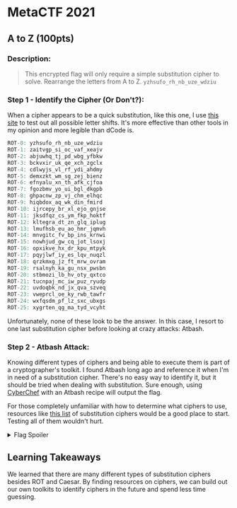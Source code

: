 # MetaCTF 2021
## A to Z (100pts)
### Description: 
>This encrypted flag will only require a simple substitution cipher to solve. Rearrange the letters from A to Z. `yzhsufo_rh_nb_uze_wdziu`

### Step 1 - Identify the Cipher (Or Don't?):
When a cipher appears to be a quick substitution, like this one, I use [this site](http://theblob.org/rot.cgi) to test out all possible letter shifts. It's more effective than other tools in my opinion and more legible than dCode is.

```javascript
ROT-0: yzhsufo_rh_nb_uze_wdziu
ROT-1: zaitvgp_si_oc_vaf_xeajv
ROT-2: abjuwhq_tj_pd_wbg_yfbkw
ROT-3: bckvxir_uk_qe_xch_zgclx
ROT-4: cdlwyjs_vl_rf_ydi_ahdmy
ROT-5: demxzkt_wm_sg_zej_bienz
ROT-6: efnyalu_xn_th_afk_cjfoa
ROT-7: fgozbmv_yo_ui_bgl_dkgpb
ROT-8: ghpacnw_zp_vj_chm_elhqc
ROT-9: hiqbdox_aq_wk_din_fmird
ROT-10: ijrcepy_br_xl_ejo_gnjse
ROT-11: jksdfqz_cs_ym_fkp_hoktf
ROT-12: kltegra_dt_zn_glq_iplug
ROT-13: lmufhsb_eu_ao_hmr_jqmvh
ROT-14: mnvgitc_fv_bp_ins_krnwi
ROT-15: nowhjud_gw_cq_jot_lsoxj
ROT-16: opxikve_hx_dr_kpu_mtpyk
ROT-17: pqyjlwf_iy_es_lqv_nuqzl
ROT-18: qrzkmxg_jz_ft_mrw_ovram
ROT-19: rsalnyh_ka_gu_nsx_pwsbn
ROT-20: stbmozi_lb_hv_oty_qxtco
ROT-21: tucnpaj_mc_iw_puz_ryudp
ROT-22: uvdoqbk_nd_jx_qva_szveq
ROT-23: vweprcl_oe_ky_rwb_tawfr
ROT-24: wxfqsdm_pf_lz_sxc_ubxgs
ROT-25: xygrten_qg_ma_tyd_vcyht
```
Unfortunately, none of these look to be the answer. In this case, I resort to one last substitution cipher before looking at crazy attacks: Atbash.

### Step 2 - Atbash Attack:
Knowing different types of ciphers and being able to execute them is part of a cryptographer's toolkit. I found Atbash long ago and reference it when I'm in need of a substitution cipher. There's no easy way to identify it, but it should be tried when dealing with substitution.
Sure enough, using [CyberChef](https://gchq.github.io/CyberChef/) with an Atbash recipe will output the flag.

For those completely unfamiliar with how to determine what ciphers to use, resources like [this list](http://practicalcryptography.com/ciphers/substitution-category/) of substitution ciphers would be a good place to start. Testing all of them wouldn't hurt.


<details>
  <summary> Flag Spoiler </summary>
  bashful_is_my_fav_dwarf
</details>

## Learning Takeaways
We learned that there are many different types of substitution ciphers besides ROT and Caesar. By finding resources on ciphers, we can build out our own toolkits to identify ciphers in the future and spend less time guessing.
